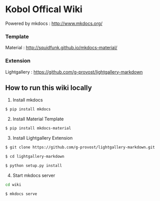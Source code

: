 # Kobol Offical Wiki

Powered by mkdocs : http://www.mkdocs.org/

### Template
Material : http://squidfunk.github.io/mkdocs-material/

### Extension
Lightgallery : https://github.com/g-provost/lightgallery-markdown

## How to run this wiki locally

1. Install mkdocs

```bash
$ pip install mkdocs
```

2. Install Material Template

```bash
$ pip install mkdocs-material
```

3. Install Lightgallery Extension

```bash
$ git clone https://github.com/g-provost/lightgallery-markdown.git

$ cd lightgallery-markdown

$ python setup.py install
```

4. Start mkdocs server

```bash
cd wiki

$ mkdocs serve
```
